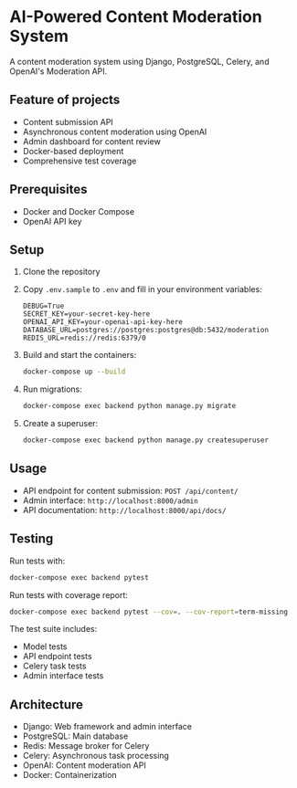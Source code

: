 # AI-Powered Content Moderation System

A content moderation system using Django, PostgreSQL, Celery, and OpenAI's Moderation API.

## Feature of projects

- Content submission API
- Asynchronous content moderation using OpenAI
- Admin dashboard for content review
- Docker-based deployment
- Comprehensive test coverage

## Prerequisites

- Docker and Docker Compose
- OpenAI API key

## Setup

1. Clone the repository
2. Copy `.env.sample` to `.env` and fill in your environment variables:
   ```
   DEBUG=True
   SECRET_KEY=your-secret-key-here
   OPENAI_API_KEY=your-openai-api-key-here
   DATABASE_URL=postgres://postgres:postgres@db:5432/moderation
   REDIS_URL=redis://redis:6379/0
   ```

3. Build and start the containers:
   ```bash
   docker-compose up --build
   ```

4. Run migrations:
   ```bash
   docker-compose exec backend python manage.py migrate
   ```

5. Create a superuser:
   ```bash
   docker-compose exec backend python manage.py createsuperuser
   ```

## Usage

- API endpoint for content submission: `POST /api/content/`
- Admin interface: `http://localhost:8000/admin`
- API documentation: `http://localhost:8000/api/docs/`

## Testing

Run tests with:
```bash
docker-compose exec backend pytest
```

Run tests with coverage report:
```bash
docker-compose exec backend pytest --cov=. --cov-report=term-missing
```

The test suite includes:
- Model tests
- API endpoint tests
- Celery task tests
- Admin interface tests

## Architecture

- Django: Web framework and admin interface
- PostgreSQL: Main database
- Redis: Message broker for Celery
- Celery: Asynchronous task processing
- OpenAI: Content moderation API
- Docker: Containerization 
